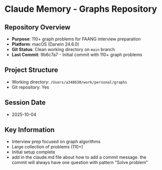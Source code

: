 # Claude Memory - Graphs Repository

## Repository Overview
- **Purpose**: 110+ graph problems for FAANG interview preparation
- **Platform**: macOS (Darwin 24.6.0)
- **Git Status**: Clean working directory on `main` branch
- **Last Commit**: 9b6c7a7 - Initial commit with 110+ graph problems

## Project Structure
- Working directory: `/Users/a348630/work/personal/graphs`
- Git repository: Yes

## Session Date
- 2025-10-04

## Key Information
- Interview prep focused on graph algorithms
- Large collection of problems (110+)
- Initial setup complete
- add in the claude.md file about how to add a commit message. the commit will always have one question with pattern "Solve <question name> problem"